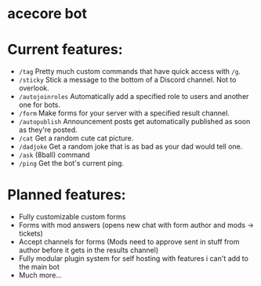 # acecore bot

# Current features:
- `/tag` Pretty much custom commands that have quick access with `/g`.
- `/sticky` Stick a message to the bottom of a Discord channel. Not to overlook.
- `/autojoinroles` Automatically add a specified role to users and another one for bots.
- `/form` Make forms for your server with a specified result channel.
- `/autopublish` Announcement posts get automatically published as soon as they're posted.
- `/cat` Get a random cute cat picture.
- `/dadjoke` Get a random joke that is as bad as your dad would tell one.
- `/ask` (8ball) command
- `/ping` Get the bot's current ping.
# Planned features:
- Fully customizable custom forms 
- Forms with mod answers (opens new chat with form author and mods -> tickets)
- Accept channels for forms (Mods need to approve sent in stuff from author before it gets in the results channel)
- Fully modular plugin system for self hosting with features i can't add to the main bot
- Much more...
